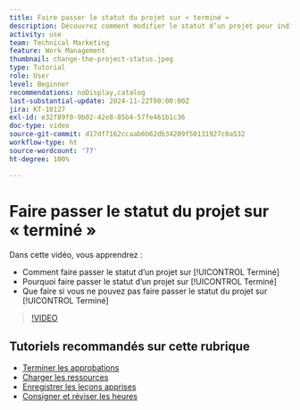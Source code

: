 ```yaml
---
title: Faire passer le statut du projet sur « terminé »
description: Découvrez comment modifier le statut d’un projet pour indiquer que le travail est terminé.
activity: use
team: Technical Marketing
feature: Work Management
thumbnail: change-the-project-status.jpeg
type: Tutorial
role: User
level: Beginner
recommendations: noDisplay,catalog
last-substantial-update: 2024-11-22T00:00:00Z
jira: KT-10127
exl-id: e32f89f0-9b02-42e8-85b4-57fe461b1c36
doc-type: video
source-git-commit: d17df7162ccaab6b62db34209f50131927c0a532
workflow-type: ht
source-wordcount: '77'
ht-degree: 100%

---
```


# Faire passer le statut du projet sur « terminé »

Dans cette vidéo, vous apprendrez :

* Comment faire passer le statut d’un projet sur [!UICONTROL Terminé]
* Pourquoi faire passer le statut d’un projet sur [!UICONTROL Terminé]
* Que faire si vous ne pouvez pas faire passer le statut du projet sur [!UICONTROL Terminé]

>[!VIDEO](https://video.tv.adobe.com/v/3419336/?quality=12&learn=on&enablevpops)

## Tutoriels recommandés sur cette rubrique

* [Terminer les approbations](/help/manage-work/close-a-project/complete-approvals.md)
* [Charger les ressources](/help/manage-work/close-a-project/upload-assets.md)
* [Enregistrer les leçons apprises](/help/manage-work/close-a-project/lessons-learned-from-closing-a-project.md)
* [Consigner et réviser les heures](/help/manage-work/close-a-project/log-and-review-hours.md)

